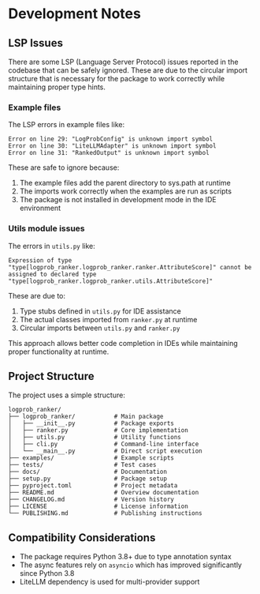 # Development Notes

## LSP Issues

There are some LSP (Language Server Protocol) issues reported in the codebase that can be safely ignored. These are due to the circular import structure that is necessary for the package to work correctly while maintaining proper type hints.

### Example files

The LSP errors in example files like:
```
Error on line 29: "LogProbConfig" is unknown import symbol
Error on line 30: "LiteLLMAdapter" is unknown import symbol
Error on line 31: "RankedOutput" is unknown import symbol
```

These are safe to ignore because:
1. The example files add the parent directory to sys.path at runtime
2. The imports work correctly when the examples are run as scripts
3. The package is not installed in development mode in the IDE environment

### Utils module issues

The errors in `utils.py` like:
```
Expression of type "type[logprob_ranker.logprob_ranker.ranker.AttributeScore]" cannot be assigned to declared type "type[logprob_ranker.logprob_ranker.utils.AttributeScore]"
```

These are due to:
1. Type stubs defined in `utils.py` for IDE assistance
2. The actual classes imported from `ranker.py` at runtime
3. Circular imports between `utils.py` and `ranker.py`

This approach allows better code completion in IDEs while maintaining proper functionality at runtime.

## Project Structure

The project uses a simple structure:

```
logprob_ranker/
├── logprob_ranker/           # Main package
│   ├── __init__.py           # Package exports
│   ├── ranker.py             # Core implementation
│   ├── utils.py              # Utility functions
│   ├── cli.py                # Command-line interface
│   └── __main__.py           # Direct script execution
├── examples/                 # Example scripts
├── tests/                    # Test cases
├── docs/                     # Documentation
├── setup.py                  # Package setup
├── pyproject.toml            # Project metadata
├── README.md                 # Overview documentation
├── CHANGELOG.md              # Version history
├── LICENSE                   # License information
└── PUBLISHING.md             # Publishing instructions
```

## Compatibility Considerations

- The package requires Python 3.8+ due to type annotation syntax
- The async features rely on `asyncio` which has improved significantly since Python 3.8
- LiteLLM dependency is used for multi-provider support